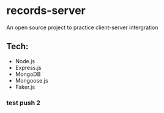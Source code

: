 # records-server
An open source project to practice client-server intergration

## Tech:
 *  Node.js
 *  Express.js
 *  MongoDB
 *  Mongoose.js
 *  Faker.js

### test push 2
